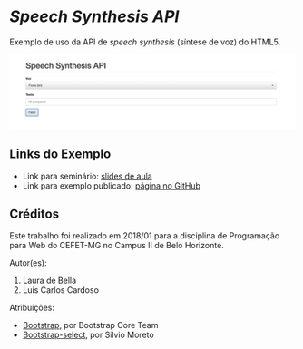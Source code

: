 # _Speech Synthesis API_

Exemplo de uso da API de _speech synthesis_ (síntese de voz) do HTML5.

![](images/screenshot.png)


## Links do Exemplo

- Link para seminário: [slides de aula](https://docs.google.com/presentation/d/1eH0ozDE2Zp_5IDcHRHMi7KfF5q9hfmhI5DdXNhMgKLw/edit?usp=sharing)
- Link para exemplo publicado: [página no GitHub](scripts)

## Créditos

Este trabalho foi realizado em 2018/01 para a disciplina de Programação para Web do CEFET-MG no Campus II de Belo Horizonte.

Autor(es):

1. Laura de Bella
2. Luis Carlos Cardoso

Atribuições:

- [Bootstrap](https://getbootstrap.com/), por Bootstrap Core Team
- [Bootstrap-select](https://silviomoreto.github.io/bootstrap-select/), por Silvio Moreto
